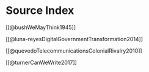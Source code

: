 # Source Index

[[@bushWeMayThink1945]]

[[@luna-reyesDigitalGovernmentTransformation2014]]

[[@quevedoTelecommunicationsColonialRivalry2010]]

[[@turnerCanWeWrite2017]]